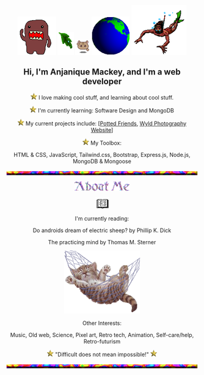 <!-- ![Header](./header.gif) -->
<div align="center">
  
 ![domo](./alldo-mo.gif) ![text decoration](./leafdrop.gif) ![angel](./M.angel010.gif) ![earth](./earthspin.gif) ![angel](./manswim_bf16.gif)
  ## Hi, I'm Anjanique Mackey, and I'm a web developer
![point](./Point04.gif) I love making cool stuff, and learning about cool stuff.
  
![point](./Point04.gif) I'm currently learning: Software Design and MongoDB
  
![point](./Point04.gif) My current projects include: \[[Potted Friends](https://github.com/Ze-Arcanist95/plant_database_group_project), [Wyld Photography Website](https://github.com/Milkdromeda-333/wyld-photography-website)\]
  
![point](./Point04.gif) My Toolbox: 
  
  HTML & CSS, JavaScript, Tailwind.css, Bootstrap, Express.js, Node.js, MongoDB & Mongoose
  
![hr](./cookiehr.gif)
  
  ![about me](./about.gif)
  
![book](./readbook.gif) 
  
  I'm currently reading:
  
  Do androids dream of electric sheep? by Phillip K. Dick 
  
  The practicing mind by Thomas M. Sterner
  
 ![cute cat in hammok](./swingham.gif) 
  
  Other Interests: 
  
  Music, Old web, Science, Pixel art, Retro tech, Animation, Self-care/help, Retro-futurism
 
 ![point](./Point04.gif) "Difficult does not mean impossible!" ![point](./Point04.gif)
  
![hr](./cookiehr.gif)
</div>
<!-- 
- [] add my favorite projects/links that i want people to checkout

-->
